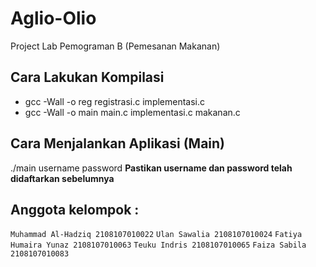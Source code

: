# Aglio-Olio
Project Lab Pemograman B (Pemesanan Makanan)

## Cara Lakukan Kompilasi
- gcc -Wall -o reg registrasi.c implementasi.c
- gcc -Wall -o main main.c implementasi.c makanan.c


## Cara Menjalankan Aplikasi (Main)
./main username password
**Pastikan username dan password telah didaftarkan sebelumnya**

## Anggota kelompok : 
```Muhammad Al-Hadziq 2108107010022```
```Ulan Sawalia 2108107010024```
```Fatiya Humaira Yunaz 2108107010063```
```Teuku Indris 2108107010065```
```Faiza Sabila 2108107010083```
